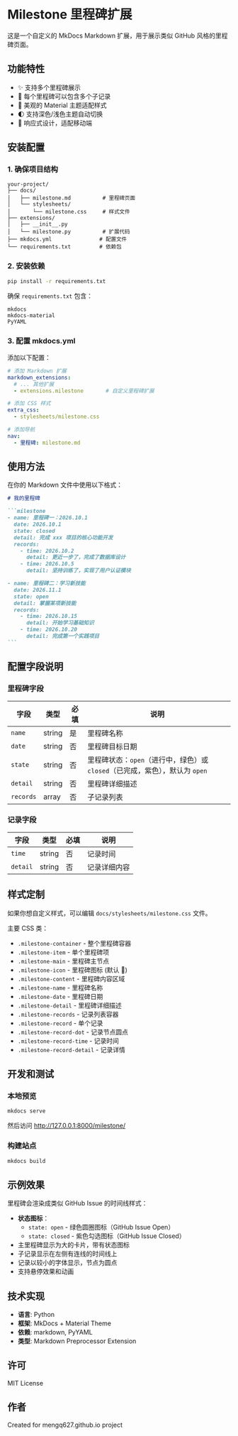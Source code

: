 # Milestone 里程碑扩展

这是一个自定义的 MkDocs Markdown 扩展，用于展示类似 GitHub 风格的里程碑页面。

## 功能特性

- ✨ 支持多个里程碑展示
- 📝 每个里程碑可以包含多个子记录
- 🎨 美观的 Material 主题适配样式
- 🌓 支持深色/浅色主题自动切换
- 📱 响应式设计，适配移动端

## 安装配置

### 1. 确保项目结构

```
your-project/
├── docs/
│   ├── milestone.md          # 里程碑页面
│   └── stylesheets/
│       └── milestone.css     # 样式文件
├── extensions/
│   ├── __init__.py
│   └── milestone.py          # 扩展代码
├── mkdocs.yml               # 配置文件
└── requirements.txt         # 依赖包
```

### 2. 安装依赖

```bash
pip install -r requirements.txt
```

确保 `requirements.txt` 包含：
```
mkdocs
mkdocs-material
PyYAML
```

### 3. 配置 mkdocs.yml

添加以下配置：

```yaml
# 添加 Markdown 扩展
markdown_extensions:
  # ... 其他扩展
  - extensions.milestone       # 自定义里程碑扩展

# 添加 CSS 样式
extra_css:
  - stylesheets/milestone.css

# 添加导航
nav:
  - 里程碑: milestone.md
```

## 使用方法

在你的 Markdown 文件中使用以下格式：

````markdown
# 我的里程碑

```milestone
- name: 里程碑一：2026.10.1
  date: 2026.10.1
  state: closed
  detail: 完成 xxx 项目的核心功能开发
  records:
    - time: 2026.10.2
      detail: 更近一步了，完成了数据库设计
    - time: 2026.10.5
      detail: 坚持训练了，实现了用户认证模块

- name: 里程碑二：学习新技能
  date: 2026.11.1
  state: open
  detail: 掌握某项新技能
  records:
    - time: 2026.10.15
      detail: 开始学习基础知识
    - time: 2026.10.20
      detail: 完成第一个实践项目
```
````

## 配置字段说明

### 里程碑字段

| 字段 | 类型 | 必填 | 说明 |
|------|------|------|------|
| `name` | string | 是 | 里程碑名称 |
| `date` | string | 否 | 里程碑目标日期 |
| `state` | string | 否 | 里程碑状态：`open`（进行中，绿色）或 `closed`（已完成，紫色），默认为 `open` |
| `detail` | string | 否 | 里程碑详细描述 |
| `records` | array | 否 | 子记录列表 |

### 记录字段

| 字段 | 类型 | 必填 | 说明 |
|------|------|------|------|
| `time` | string | 否 | 记录时间 |
| `detail` | string | 否 | 记录详细内容 |

## 样式定制

如果你想自定义样式，可以编辑 `docs/stylesheets/milestone.css` 文件。

主要 CSS 类：

- `.milestone-container` - 整个里程碑容器
- `.milestone-item` - 单个里程碑项
- `.milestone-main` - 里程碑主节点
- `.milestone-icon` - 里程碑图标 (默认 📍)
- `.milestone-content` - 里程碑内容区域
- `.milestone-name` - 里程碑名称
- `.milestone-date` - 里程碑日期
- `.milestone-detail` - 里程碑详细描述
- `.milestone-records` - 记录列表容器
- `.milestone-record` - 单个记录
- `.milestone-record-dot` - 记录节点圆点
- `.milestone-record-time` - 记录时间
- `.milestone-record-detail` - 记录详情

## 开发和测试

### 本地预览

```bash
mkdocs serve
```

然后访问 http://127.0.0.1:8000/milestone/

### 构建站点

```bash
mkdocs build
```

## 示例效果

里程碑会渲染成类似 GitHub Issue 的时间线样式：

- **状态图标**：
  - `state: open` - 绿色圆圈图标（GitHub Issue Open）
  - `state: closed` - 紫色勾选图标（GitHub Issue Closed）
- 主里程碑显示为大的卡片，带有状态图标
- 子记录显示在左侧有连线的时间线上
- 记录以较小的字体显示，节点为圆点
- 支持悬停效果和动画

## 技术实现

- **语言**: Python
- **框架**: MkDocs + Material Theme
- **依赖**: markdown, PyYAML
- **类型**: Markdown Preprocessor Extension

## 许可

MIT License

## 作者

Created for mengq627.github.io project

